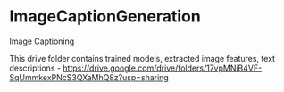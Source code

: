 # ImageCaptionGeneration
Image Captioning 


This drive folder contains trained models, extracted image features, text descriptions - https://drive.google.com/drive/folders/17vpMNiB4VF-SqUmmkexPNcS3QXaMhQ8z?usp=sharing
